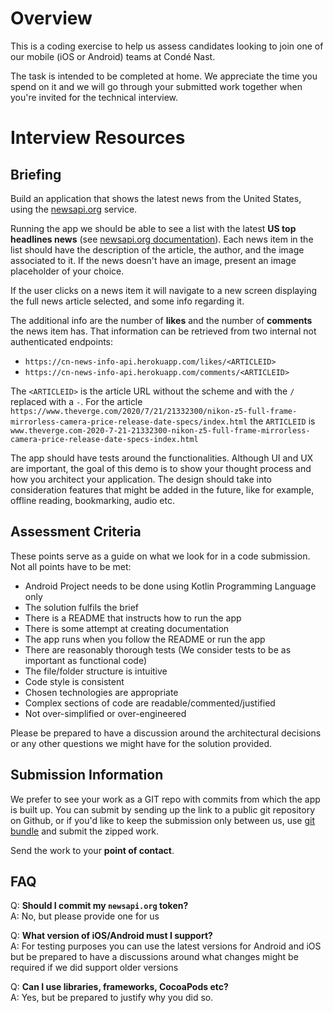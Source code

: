 # Overview

This is a coding exercise to help us assess candidates looking to join one of our mobile (iOS or Android) teams at Condé Nast. 

The task is intended to be completed at home. We appreciate the time you spend on it and we will go through your submitted work together when you're invited for the technical interview.

# Interview Resources

## Briefing

Build an application that shows the latest news from the United States, using the [newsapi.org](https://newsapi.org) service.

Running the app we should be able to see a list with the latest **US top headlines news** (see [newsapi.org documentation](https://newsapi.org/docs/)).
Each news item in the list should have the description of the article, the author, and the image associated to it. 
If the news doesn't have an image, present an image placeholder of your choice.

If the user clicks on a news item it will navigate to a new screen displaying the full news article selected, and some info regarding it.

The additional info are the number of **likes** and the number of **comments** the news item has.
That information can be retrieved from two internal not authenticated endpoints: 

 * `https://cn-news-info-api.herokuapp.com/likes/<ARTICLEID>` 
 * `https://cn-news-info-api.herokuapp.com/comments/<ARTICLEID>`

 The  `<ARTICLEID>`  is the article URL without the scheme and with the `/` replaced with a `-`.
For the article `https://www.theverge.com/2020/7/21/21332300/nikon-z5-full-frame-mirrorless-camera-price-release-date-specs/index.html` the `ARTICLEID` is `www.theverge.com-2020-7-21-21332300-nikon-z5-full-frame-mirrorless-camera-price-release-date-specs-index.html`

The app should have tests around the functionalities.
Although UI and UX are important, the goal of this demo is to show your thought process and how you architect your application. The design should take into consideration features that might be added in the future, like for example, offline reading, bookmarking, audio etc.

## Assessment Criteria

These points serve as a guide on what we look for in a code submission. Not all points have to be met:
 - Android Project needs to be done using Kotlin Programming Language only
 - The solution fulfils the brief
 - There is a README that instructs how to run the app
 - There is some attempt at creating documentation
 - The app runs when you follow the README or run the app
 - There are reasonably thorough tests (We consider tests to be as important as functional code)
 - The file/folder structure is intuitive
 - Code style is consistent
 - Chosen technologies are appropriate
 - Complex sections of code are readable/commented/justified
 - Not over-simplified or over-engineered

Please be prepared to have a discussion around the architectural decisions or any other questions we might have for the solution provided.

## Submission Information

We prefer to see your work as a GIT repo with commits from which the app is built up.
You can submit by sending up the link to a public git repository on Github, or if you'd 
like to keep the submission only between us, use [git bundle](https://git-scm.com/docs/git-bundle) and submit the zipped work.

Send the work to your **point of contact**.

## FAQ

Q: **Should I commit my `newsapi.org` token?**  
A: No, but please provide one for us

Q: **What version of iOS/Android must I support?**  
A: For testing purposes you can use the latest versions for Android and iOS but be prepared to have a discussions around what changes might be required if we did support older versions

Q: **Can I use libraries, frameworks, CocoaPods etc?**  
A: Yes, but be prepared to justify why you did so.
